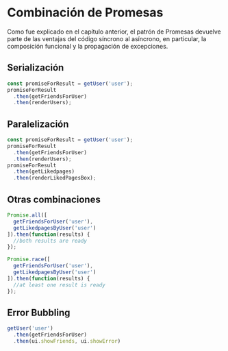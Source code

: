 # Combinación de Promesas
Como fue explicado en el capítulo anterior, el patrón de Promesas devuelve parte
de las ventajas del código síncrono al asíncrono, en particular, la composición
funcional y la propagación de excepciones.
## Serialización
```javascript
const promiseForResult = getUser('user');
promiseForResult
  .then(getFriendsForUser)
  .then(renderUsers);
```
## Paralelización
```javascript
const promiseForResult = getUser('user');
promiseForResult
  .then(getFriendsForUser)
  .then(renderUsers);
promiseForResult
  .then(getLikedpages)
  .then(renderLikedPagesBox);
```
## Otras combinaciones
```javascript
Promise.all([
  getFriendsForUser('user'),
  getLikedpagesByUser('user')
]).then(function(results) {
  //both results are ready
});
```
```javascript
Promise.race([
  getFriendsForUser('user'),
  getLikedpagesByUser('user')
]).then(function(results) {
  //at least one result is ready
});
```
## Error Bubbling
```javascript
getUser('user')
  .then(getFriendsForUser)
  .then(ui.showFriends, ui.showError)
```
